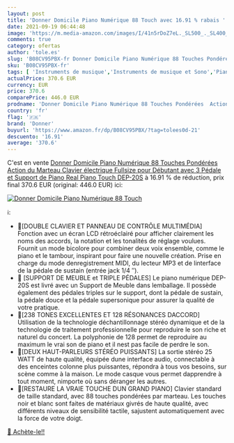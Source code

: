 ```yaml
---
layout: post
title: 'Donner Domicile Piano Numérique 88 Touch avec 16.91 % rabais '
date: 2021-09-19 06:44:48
image: 'https://m.media-amazon.com/images/I/41n5rDoZ7eL._SL500_._SL400_.jpg'
comments: true
category: ofertas
author: 'tole.es'
slug: 'B08CV95PBX-fr Donner Domicile Piano Numérique 88 Touches Pondérées...'
sku: 'B08CV95PBX-fr'
tags: [ 'Instruments de musique','Instruments de musique et Sono','Pianos et claviers','Pianos numériques','donner', ]
actualPrice: 370.6 EUR
currency: EUR
price: 370.6
comparePrice: 446.0 EUR
prodname: 'Donner Domicile Piano Numérique 88 Touches Pondérées  Action du Marteau  Clavier électrique Fullsize pour Débutant avec 3 Pédale et Support de Piano  Real Piano Touch  DEP-20S'
country: 'fr'
flag: '🇫🇷'
brand: 'Donner'
buyurl: 'https://www.amazon.fr/dp/B08CV95PBX/?tag=tolees0d-21'
descuento: '16.91'
average: '370.6'
---
```


C'est en vente [Donner Domicile Piano Numérique 88 Touches Pondérées  Action du Marteau  Clavier électrique Fullsize pour Débutant avec 3 Pédale et Support de Piano  Real Piano Touch  DEP-20S](https://www.amazon.fr/dp/B08CV95PBX/?tag=tolees0d-21)  à  16.91 % de réduction, prix final  370.6 EUR (original: 446.0 EUR) ici:

[![Donner Domicile Piano Numérique 88 Touch](https://m.media-amazon.com/images/I/41n5rDoZ7eL._SL500_._SL400_.jpg)](https://www.amazon.fr/dp/B08CV95PBX/?tag=tolees0d-21)

ℹ️:

- 🎹[DOUBLE CLAVIER ET PANNEAU DE CONTRÔLE MULTIMÉDIA] Fonction avec un écran LCD rétroéclairé pour afficher clairement les noms des accords, la notation et les tonalités de réglage voulues. Fournit un mode bicolore pour combiner deux voix ensemble, comme le piano et le tambour, inspirant pour faire une nouvelle création. Prise en charge du mode denregistrement MIDI, du lecteur MP3 et de linterface de la pédale de sustain (entrée jack 1/4 ″).
- 🎹 [SUPPORT DE MEUBLE et TRIPLE PÉDALES] Le piano numérique DEP-20S est livré avec un Support de Meuble dans lemballage. Il possède également des pédales triples sur le support, dont la pédale de sustain, la pédale douce et la pédale supersonique pour assurer la qualité de votre pratique.
- 🎹[238 TONES EXCELLENTES ET 128 RÉSONANCES DACCORD] Utilisation de la technologie déchantillonnage stéréo dynamique et de la technologie de traitement professionnelle pour reproduire le son riche et naturel du concert. La polyphonie de 128 permet de reproduire au maximum le vrai son de piano et il nest pas facile de perdre le son.
- 🎹[DEUX HAUT-PARLEURS STÉRÉO PUISSANTS] La sortie stéréo 25 WATT de haute qualité, équipée dune interface audio, connectable à des enceintes colonne plus puissantes, répondra à tous vos besoins, sur scène comme à la maison. Le mode casque vous permet dapprendre à tout moment, nimporte où sans déranger les autres.
- 🎹[RESTAURE LA VRAIE TOUCHE DUN GRAND PIANO] Clavier standard de taille standard, avec 88 touches pondérées par marteau. Les touches noir et blanc sont faites de matériaux givrés de haute qualité, avec différents niveaux de sensibilité tactile, sajustent automatiquement avec la force de votre doigt.

[🛒 Achète-le!!](https://www.amazon.fr/dp/B08CV95PBX/?tag=tolees0d-21)
